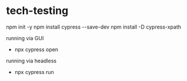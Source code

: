 # tech-testing

npm init -y
npm install cypress --save-dev
npm install -D cypress-xpath

running via GUI
- npx cypress open

running via headless
- npx cypress run